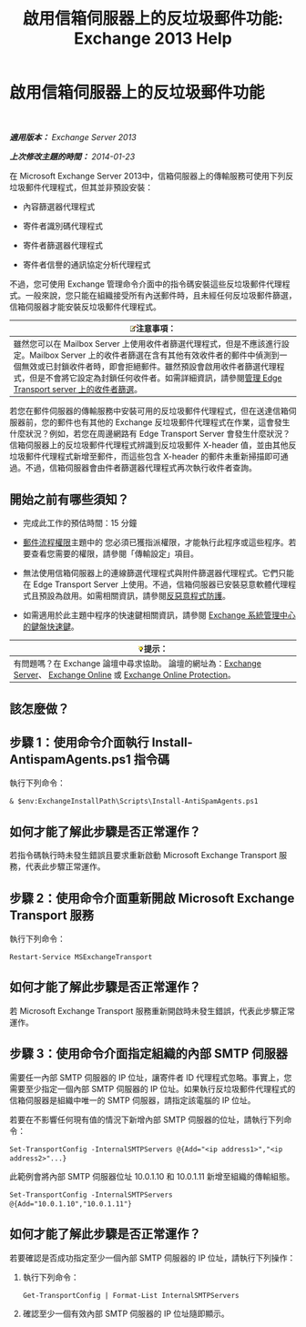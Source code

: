 ﻿---
title: '啟用信箱伺服器上的反垃圾郵件功能: Exchange 2013 Help'
TOCTitle: 啟用信箱伺服器上的反垃圾郵件功能
ms:assetid: 59d22c5e-64bc-4879-8ad1-364862b6ba11
ms:mtpsurl: https://technet.microsoft.com/zh-tw/library/Bb201691(v=EXCHG.150)
ms:contentKeyID: 50473259
ms.date: 01/04/2018
mtps_version: v=EXCHG.150
ms.translationtype: HT
---

# 啟用信箱伺服器上的反垃圾郵件功能

 

_**適用版本：** Exchange Server 2013_

_**上次修改主題的時間：** 2014-01-23_

在 Microsoft Exchange Server 2013中，信箱伺服器上的傳輸服務可使用下列反垃圾郵件代理程式，但其並非預設安裝：

  - 內容篩選器代理程式

  - 寄件者識別碼代理程式

  - 寄件者篩選器代理程式

  - 寄件者信譽的通訊協定分析代理程式

不過，您可使用 Exchange 管理命令介面中的指令碼安裝這些反垃圾郵件代理程式。一般來說，您只能在組織接受所有內送郵件時，且未經任何反垃圾郵件篩選，信箱伺服器才能安裝反垃圾郵件代理程式。

<table>
<thead>
<tr class="header">
<th><img src="images/Bb124558.note(EXCHG.150).gif" title="注意事項" alt="注意事項" />注意事項：</th>
</tr>
</thead>
<tbody>
<tr class="odd">
<td>雖然您可以在 Mailbox Server 上使用收件者篩選代理程式，但是不應該進行設定。Mailbox Server 上的收件者篩選在含有其他有效收件者的郵件中偵測到一個無效或已封鎖收件者時，即會拒絕郵件。雖然預設會啟用收件者篩選代理程式，但是不會將它設定為封鎖任何收件者。如需詳細資訊，請參閱<a href="manage-recipient-filtering-on-edge-transport-servers-exchange-2013-help.md">管理 Edge Transport server 上的收件者篩選</a>。</td>
</tr>
</tbody>
</table>


若您在郵件伺服器的傳輸服務中安裝可用的反垃圾郵件代理程式，但在送達信箱伺服器前，您的郵件也有其他的 Exchange 反垃圾郵件代理程式在作業，這會發生什麼狀況？例如，若您在周邊網路有 Edge Transport Server 會發生什麼狀況？信箱伺服器上的反垃圾郵件代理程式辨識到反垃圾郵件 X-header 值，並由其他反垃圾郵件代理程式新增至郵件，而這些包含 X-header 的郵件未重新掃描即可通過。不過，信箱伺服器會由件者篩選器代理程式再次執行收件者查詢。

## 開始之前有哪些須知？

  - 完成此工作的預估時間：15 分鐘

  - [郵件流程權限](mail-flow-permissions-exchange-2013-help.md)主題中的 您必須已獲指派權限，才能執行此程序或這些程序。若要查看您需要的權限，請參閱「傳輸設定」項目。

  - 無法使用信箱伺服器上的連線篩選代理程式與附件篩選器代理程式。它們只能在 Edge Transport Server 上使用。不過，信箱伺服器已安裝惡意軟體代理程式且預設為啟用。如需相關資訊，請參閱[反惡意程式防護](anti-malware-protection-exchange-2013-help.md)。

  - 如需適用於此主題中程序的快速鍵相關資訊，請參閱 [Exchange 系統管理中心的鍵盤快速鍵](keyboard-shortcuts-in-the-exchange-admin-center-exchange-online-protection-help.md)。

<table>
<thead>
<tr class="header">
<th><img src="images/Bb124558.tip(EXCHG.150).gif" title="提示" alt="提示" />提示：</th>
</tr>
</thead>
<tbody>
<tr class="odd">
<td>有問題嗎？在 Exchange 論壇中尋求協助。 論壇的網址為：<a href="https://go.microsoft.com/fwlink/p/?linkid=60612">Exchange Server</a>、 <a href="https://go.microsoft.com/fwlink/p/?linkid=267542">Exchange Online</a> 或 <a href="https://go.microsoft.com/fwlink/p/?linkid=285351">Exchange Online Protection</a>。</td>
</tr>
</tbody>
</table>


## 該怎麼做？

## 步驟 1：使用命令介面執行 Install-AntispamAgents.ps1 指令碼

執行下列命令：

    & $env:ExchangeInstallPath\Scripts\Install-AntiSpamAgents.ps1

## 如何才能了解此步驟是否正常運作？

若指令碼執行時未發生錯誤且要求重新啟動 Microsoft Exchange Transport 服務，代表此步驟正常運作。

## 步驟 2：使用命令介面重新開啟 Microsoft Exchange Transport 服務

執行下列命令：

    Restart-Service MSExchangeTransport

## 如何才能了解此步驟是否正常運作？

若 Microsoft Exchange Transport 服務重新開啟時未發生錯誤，代表此步驟正常運作。

## 步驟 3：使用命令介面指定組織的內部 SMTP 伺服器

需要任一內部 SMTP 伺服器的 IP 位址，讓寄件者 ID 代理程式忽略。事實上，您需要至少指定一個內部 SMTP 伺服器的 IP 位址。如果執行反垃圾郵件代理程式的信箱伺服器是組織中唯一的 SMTP 伺服器，請指定該電腦的 IP 位址。

若要在不影響任何現有值的情況下新增內部 SMTP 伺服器的位址，請執行下列命令：

    Set-TransportConfig -InternalSMTPServers @{Add="<ip address1>","<ip address2>"...}

此範例會將內部 SMTP 伺服器位址 10.0.1.10 和 10.0.1.11 新增至組織的傳輸組態。

    Set-TransportConfig -InternalSMTPServers @{Add="10.0.1.10","10.0.1.11"}

## 如何才能了解此步驟是否正常運作？

若要確認是否成功指定至少一個內部 SMTP 伺服器的 IP 位址，請執行下列操作：

1.  執行下列命令：
    
        Get-TransportConfig | Format-List InternalSMTPServers

2.  確認至少一個有效內部 SMTP 伺服器的 IP 位址隨即顯示。

